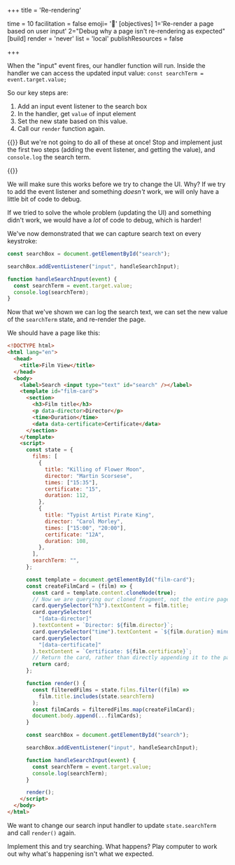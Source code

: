 +++
title = 'Re-rendering'

time = 10
facilitation = false
emoji= '🔁'
[objectives]
    1='Re-render a page based on user input'
    2="Debug why a page isn't re-rendering as expected"
[build]
  render = 'never'
  list = 'local'
  publishResources = false

+++

When the "input" event fires, our handler function will run. Inside the handler we can access the updated input value: `const searchTerm = event.target.value;`

So our key steps are:

1. Add an input event listener to the search box
2. In the handler, get `value` of input element
3. Set the new state based on this value.
4. Call our `render` function again.

{{<note type="warning" title="One thing at a time!">}}
But we're not going to do all of these at once! Stop and implement just the first two steps (adding the event listener, and getting the value), and `console.log` the search term.

{{</note>}}

We will make sure this works before we try to change the UI. Why? If we try to add the event listener and something _doesn't_ work, we will only have a little bit of code to debug.

If we tried to solve the whole problem (updating the UI) and something didn't work, we would have a _lot_ of code to debug, which is harder!

We've now demonstrated that we can capture search text on every keystroke:

```js
const searchBox = document.getElementById("search");

searchBox.addEventListener("input", handleSearchInput);

function handleSearchInput(event) {
  const searchTerm = event.target.value;
  console.log(searchTerm);
}
```

Now that we've shown we can log the search text, we can set the new value of the `searchTerm` state, and re-render the page.

We should have a page like this:

```html
<!DOCTYPE html>
<html lang="en">
  <head>
    <title>Film View</title>
  </head>
  <body>
    <label>Search <input type="text" id="search" /></label>
    <template id="film-card">
      <section>
        <h3>Film title</h3>
        <p data-director>Director</p>
        <time>Duration</time>
        <data data-certificate>Certificate</data>
      </section>
    </template>
    <script>
      const state = {
        films: [
          {
            title: "Killing of Flower Moon",
            director: "Martin Scorsese",
            times: ["15:35"],
            certificate: "15",
            duration: 112,
          },
          {
            title: "Typist Artist Pirate King",
            director: "Carol Morley",
            times: ["15:00", "20:00"],
            certificate: "12A",
            duration: 108,
          },
        ],
        searchTerm: "",
      };

      const template = document.getElementById("film-card");
      const createFilmCard = (film) => {
        const card = template.content.cloneNode(true);
        // Now we are querying our cloned fragment, not the entire page.
        card.querySelector("h3").textContent = film.title;
        card.querySelector(
          "[data-director]"
        ).textContent = `Director: ${film.director}`;
        card.querySelector("time").textContent = `${film.duration} minutes`;
        card.querySelector(
          "[data-certificate]"
        ).textContent = `Certificate: ${film.certificate}`;
        // Return the card, rather than directly appending it to the page
        return card;
      };

      function render() {
        const filteredFilms = state.films.filter((film) =>
          film.title.includes(state.searchTerm)
        );
        const filmCards = filteredFilms.map(createFilmCard);
        document.body.append(...filmCards);
      }

      const searchBox = document.getElementById("search");

      searchBox.addEventListener("input", handleSearchInput);

      function handleSearchInput(event) {
        const searchTerm = event.target.value;
        console.log(searchTerm);
      }

      render();
    </script>
  </body>
</html>
```

We want to change our search input handler to update `state.searchTerm` and call `render()` again.

Implement this and try searching. What happens? Play computer to work out why what's happening isn't what we expected.
